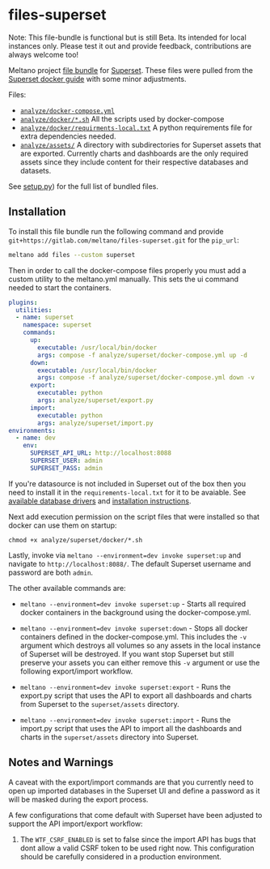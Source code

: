 # files-superset

Note: This file-bundle is functional but is still Beta. Its intended for local instances only. Please test it out and provide feedback, contributions are always welcome too!

Meltano project [file bundle](https://meltano.com/docs/command-line-interface.html#file-bundle) for [Superset](https://superset.apache.org/). These files were pulled from the [Superset docker guide](https://superset.apache.org/docs/installation/installing-superset-using-docker-compose) with some minor adjustments.

Files:
- [`analyze/docker-compose.yml`](./bundle/analyze/docker-compose.yml) 
- [`analyze/docker/*.sh`](./bundle/analyze/docker/) All the scripts used by docker-compose
- [`analyze/docker/requirments-local.txt`](./bundle/analyze/docker/requirments-local.txt) A python requirements file for extra dependencies needed.
- [`analyze/assets/`](./bundle/analyze/assets) A directory with subdirectories for Superset assets that are exported. Currently charts and dashboards are the only required assets since they include content for their respective databases and datasets.

See [setup.py](./setup.py)) for the full list of bundled files.

## Installation

To install this file bundle run the following command and provide `git+https://gitlab.com/meltano/files-superset.git` for the `pip_url`:


```bash
meltano add files --custom superset
```

Then in order to call the docker-compose files properly you must add a custom utility to the meltano.yml manually. This sets the ui command needed to start the containers.

```yml
plugins:
  utilities:
  - name: superset
    namespace: superset
    commands:
      up:
        executable: /usr/local/bin/docker
        args: compose -f analyze/superset/docker-compose.yml up -d
      down:
        executable: /usr/local/bin/docker
        args: compose -f analyze/superset/docker-compose.yml down -v
      export:
        executable: python
        args: analyze/superset/export.py
      import:
        executable: python
        args: analyze/superset/import.py
environments:
  - name: dev
    env:
      SUPERSET_API_URL: http://localhost:8088
      SUPERSET_USER: admin
      SUPERSET_PASS: admin
```

If you're datasource is not included in Superset out of the box then you need to install it in the `requirements-local.txt` for it to be avaiable. See [available database drivers](https://superset.apache.org/docs/databases/installing-database-drivers) and [installation instructions](https://superset.apache.org/docs/databases/dockeradddrivers).

Next add execution permission on the script files that were installed so that docker can use them on startup: 

`chmod +x analyze/superset/docker/*.sh`

Lastly, invoke via `meltano --environment=dev invoke superset:up` and navigate to `http://localhost:8088/`. The default Superset username and password are both `admin`.

The other available commands are:

* `meltano --environment=dev invoke superset:up` - Starts all required docker containers in the background using the docker-compose.yml.

* `meltano --environment=dev invoke superset:down` - Stops all docker containers defined in the docker-compose.yml. This includes the `-v` argument which destroys all volumes so any assets in the local instance of Superset will be destroyed. If you want stop Superset but still preserve your assets you can either remove this `-v` argument or use the following export/import workflow.

* `meltano --environment=dev invoke superset:export` - Runs the export.py script that uses the API to export all dashboards and charts from Superset to the `superset/assets` directory.

* `meltano --environment=dev invoke superset:import` - Runs the import.py script that uses the API to import all the dashboards and charts in the `superset/assets` directory into Superset.

## Notes and Warnings

A caveat with the export/import commands are that you currently need to open up imported databases in the Superset UI and define a password as it will be masked during the export process.

A few configurations that come default with Superset have been adjusted to support the API import/export workflow:

1. The `WTF_CSRF_ENABLED` is set to false since the import API has bugs that dont allow a valid CSRF token to be used right now. This configuration should be carefully considered in a production environment.

